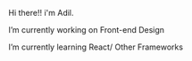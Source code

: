 Hi there!! i'm Adil.


I’m currently working on Front-end Design

I’m currently learning React/ Other Frameworks
